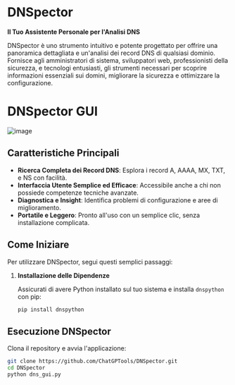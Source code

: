 # DNSpector

**Il Tuo Assistente Personale per l'Analisi DNS**

DNSpector è uno strumento intuitivo e potente progettato per offrire una panoramica dettagliata e un'analisi dei record DNS di qualsiasi dominio. Fornisce agli amministratori di sistema, sviluppatori web, professionisti della sicurezza, e tecnologi entusiasti, gli strumenti necessari per scoprire informazioni essenziali sui domini, migliorare la sicurezza e ottimizzare la configurazione.

# DNSpector GUI
![image](https://github.com/ChatGPTools/DNSpector/assets/154993936/5097c049-b6cf-4599-a9b5-ccfc5830a30c)

## Caratteristiche Principali

- **Ricerca Completa dei Record DNS**: Esplora i record A, AAAA, MX, TXT, e NS con facilità.
- **Interfaccia Utente Semplice ed Efficace**: Accessibile anche a chi non possiede competenze tecniche avanzate.
- **Diagnostica e Insight**: Identifica problemi di configurazione e aree di miglioramento.
- **Portatile e Leggero**: Pronto all'uso con un semplice clic, senza installazione complicata.

## Come Iniziare

Per utilizzare DNSpector, segui questi semplici passaggi:

1. **Installazione delle Dipendenze**

   Assicurati di avere Python installato sul tuo sistema e installa `dnspython` con pip:

   ```bash
   pip install dnspython

## Esecuzione DNSpector
Clona il repository e avvia l'applicazione:

   ```bash
   git clone https://github.com/ChatGPTools/DNSpector.git
   cd DNSpector
   python dns_gui.py


